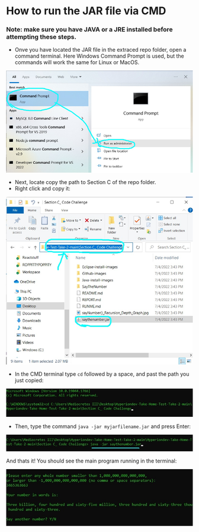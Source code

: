 # How to run the JAR file via CMD

### Note: make sure you have JAVA or a JRE installed before attempting these steps.

* Onve you have located the JAR file in the extraced repo folder, open a command terminal. Here Windows Command Prompt is used, but the commands will work the same for Linux or MacOS.

![](Jar-run-images/1.jpg)

* Next, locate copy the path to Section C of the repo folder.
* Right click and copy it:

![](Jar-run-images/2.jpg)

* In the CMD terminal type <code>cd</code> followed by a space, and past the path you just copied:

![](Jar-run-images/3.jpg)

* Then, type the command <code>java -jar myjarfilename.jar</code> and press Enter:

![](Jar-run-images/4.jpg)

And thats it! You should see the main program running in the terminal:

![](Jar-run-images/5.jpg)
